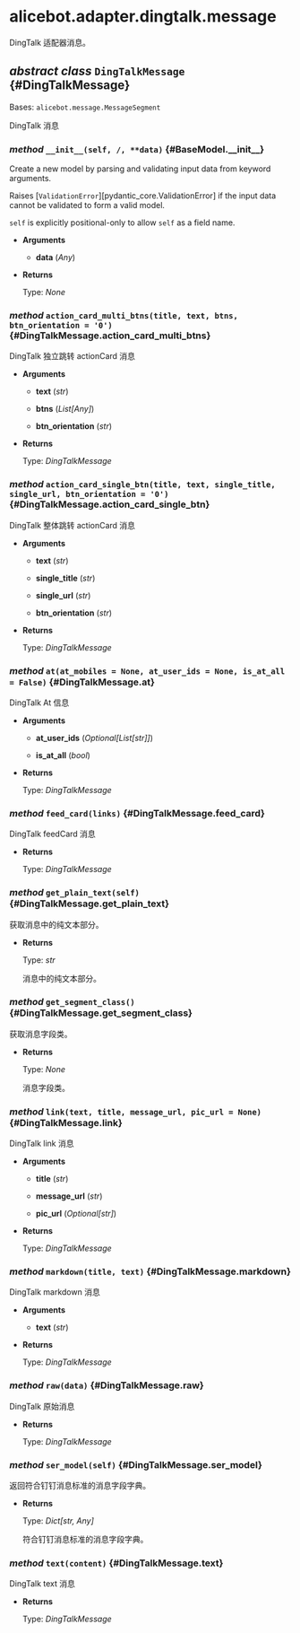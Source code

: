 # alicebot.adapter.dingtalk.message

DingTalk 适配器消息。

## _abstract class_ `DingTalkMessage` {#DingTalkMessage}

Bases: `alicebot.message.MessageSegment`

DingTalk 消息

### _method_ `__init__(self, /, **data)` {#BaseModel.\_\_init\_\_}

Create a new model by parsing and validating input data from keyword arguments.

Raises [`ValidationError`][pydantic_core.ValidationError] if the input data cannot be
validated to form a valid model.

`self` is explicitly positional-only to allow `self` as a field name.

- **Arguments**

  - **data** (_Any_)

- **Returns**

  Type: _None_

### _method_ `action_card_multi_btns(title, text, btns, btn_orientation = '0')` {#DingTalkMessage.action\_card\_multi\_btns}

DingTalk 独立跳转 actionCard 消息

- **Arguments**

  - **text** (_str_)

  - **btns** (_List\[Any\]_)

  - **btn\_orientation** (_str_)

- **Returns**

  Type: _DingTalkMessage_

### _method_ `action_card_single_btn(title, text, single_title, single_url, btn_orientation = '0')` {#DingTalkMessage.action\_card\_single\_btn}

DingTalk 整体跳转 actionCard 消息

- **Arguments**

  - **text** (_str_)

  - **single\_title** (_str_)

  - **single\_url** (_str_)

  - **btn\_orientation** (_str_)

- **Returns**

  Type: _DingTalkMessage_

### _method_ `at(at_mobiles = None, at_user_ids = None, is_at_all = False)` {#DingTalkMessage.at}

DingTalk At 信息

- **Arguments**

  - **at\_user\_ids** (_Optional\[List\[str\]\]_)

  - **is\_at\_all** (_bool_)

- **Returns**

  Type: _DingTalkMessage_

### _method_ `feed_card(links)` {#DingTalkMessage.feed\_card}

DingTalk feedCard 消息

- **Returns**

  Type: _DingTalkMessage_

### _method_ `get_plain_text(self)` {#DingTalkMessage.get\_plain\_text}

获取消息中的纯文本部分。

- **Returns**

  Type: _str_

  消息中的纯文本部分。

### _method_ `get_segment_class()` {#DingTalkMessage.get\_segment\_class}

获取消息字段类。

- **Returns**

  Type: _None_

  消息字段类。

### _method_ `link(text, title, message_url, pic_url = None)` {#DingTalkMessage.link}

DingTalk link 消息

- **Arguments**

  - **title** (_str_)

  - **message\_url** (_str_)

  - **pic\_url** (_Optional\[str\]_)

- **Returns**

  Type: _DingTalkMessage_

### _method_ `markdown(title, text)` {#DingTalkMessage.markdown}

DingTalk markdown 消息

- **Arguments**

  - **text** (_str_)

- **Returns**

  Type: _DingTalkMessage_

### _method_ `raw(data)` {#DingTalkMessage.raw}

DingTalk 原始消息

- **Returns**

  Type: _DingTalkMessage_

### _method_ `ser_model(self)` {#DingTalkMessage.ser\_model}

返回符合钉钉消息标准的消息字段字典。

- **Returns**

  Type: _Dict\[str, Any\]_

  符合钉钉消息标准的消息字段字典。

### _method_ `text(content)` {#DingTalkMessage.text}

DingTalk text 消息

- **Returns**

  Type: _DingTalkMessage_
